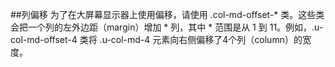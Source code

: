 ##列偏移
为了在大屏幕显示器上使用偏移，请使用 .col-md-offset-* 类。这些类会把一个列的左外边距（margin）增加 * 列，其中 * 范围是从 1 到 11。例如，.u-col-md-offset-4 类将 .u-col-md-4 元素向右侧偏移了4个列（column）的宽度。